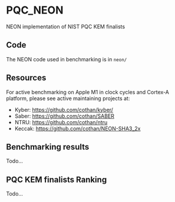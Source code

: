 # PQC_NEON
NEON implementation of NIST PQC KEM finalists

## Code 

The NEON code used in benchmarking is in `neon/`

## Resources 

For active benchmarking on Apple M1 in clock cycles and Cortex-A platform, please see active maintaining projects at: 

- Kyber: https://github.com/cothan/kyber/
- Saber: https://github.com/cothan/SABER
- NTRU: https://github.com/cothan/ntru 
- Keccak: https://github.com/cothan/NEON-SHA3_2x 

## Benchmarking results

Todo... 


## PQC KEM finalists Ranking 

Todo... 


